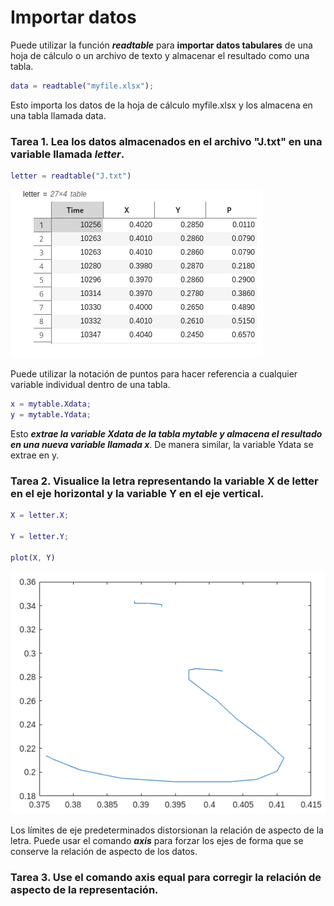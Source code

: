 # Importar datos

Puede utilizar la función ***readtable*** para **importar datos tabulares** de una hoja de cálculo o un archivo de texto y almacenar el resultado como una tabla.

```MatLab
data = readtable("myfile.xlsx");
```

Esto importa los datos de la hoja de cálculo myfile.xlsx y los almacena en una tabla llamada data.

### Tarea 1. Lea los datos almacenados en el archivo "J.txt" en una variable llamada ***letter***.

```MatLab
letter = readtable("J.txt")
```

![Tabla J.txt](https://github.com/jm-quintas/MachineLearningMATLAB/blob/main/img/Captura%20desde%202025-02-09%2022-22-08.png)

Puede utilizar la notación de puntos para hacer referencia a cualquier variable individual dentro de una tabla.

```MatLab
x = mytable.Xdata;
y = mytable.Ydata;
```

Esto ***extrae la variable Xdata de la tabla mytable y almacena el resultado en una nueva variable llamada x***. De manera similar, la variable Ydata se extrae en y.

### Tarea 2. Visualice la letra representando la variable X de letter en el eje horizontal y la variable Y en el eje vertical.

```MatLab
X = letter.X;

Y = letter.Y;

plot(X, Y)
```

![](https://github.com/jm-quintas/MachineLearningMATLAB/blob/main/img/Captura%20desde%202025-02-09%2022-35-28.png)

Los límites de eje predeterminados distorsionan la relación de aspecto de la letra. Puede usar el comando ***axis*** para forzar los ejes de forma que se conserve la relación de aspecto de los datos.

### Tarea 3. Use el comando axis equal para corregir la relación de aspecto de la representación.
